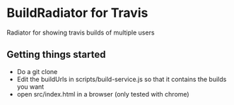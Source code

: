 # BuildRadiator for Travis
Radiator for showing travis builds of multiple users

## Getting things started
- Do a git clone
- Edit the buildUrls in scripts/build-service.js so that it contains the builds you want
- open src/index.html in a browser (only tested with chrome)
